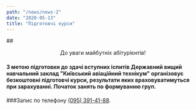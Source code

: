 ```yaml
---
path: "/news/news-2"
date: "2020-05-13"
title: "Підготовчі курси"
---
```


##<center> До уваги майбутніх абітурієнтів!</center>
#### З метою підготовки до здачі вступних іспитів Державний вищий навчальний заклад "Київський авіаційний технікум" організовує **безкоштовні підготовчі курси**, результати яких враховуватимуться при зарахуванні. Початок занять по формуванню груп. 
###Запис по телефону <a href="tel:+380953914188">(095) 391-41-88</a>.
